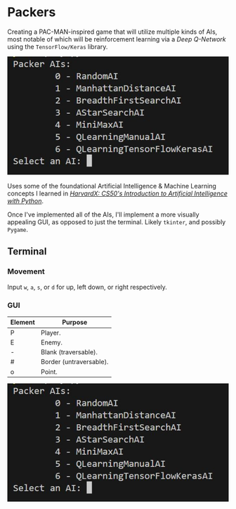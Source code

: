 # Packers

Creating a PAC-MAN-inspired game that will utilize multiple kinds of AIs, most notable of which will be reinforcement learning via a *Deep Q-Network* using the ```TensorFlow/Keras``` library.

![Screenshot of terminal's AI selection menu.](assets/terminalSelectAI.JPG)

Uses some of the foundational Artificial Intelligence & Machine Learning concepts I learned in [*HarvardX: CS50's Introduction to Artificial Intelligence with Python*](https://www.edx.org/learn/artificial-intelligence/harvard-university-cs50-s-introduction-to-artificial-intelligence-with-python).

Once I've implemented all of the AIs, I'll implement a more visually appealing GUI, as opposed to just the terminal. Likely  ```tkinter```, and possibly ```Pygame```.

## Terminal
### Movement
Input `w`, `a`, `s`, or `d` for up, left down, or right respectively. 

### GUI
| Element | Purpose |
| --- | --- |
| P | Player. |
| E | Enemy. |
| - | Blank (traversable). |
| # | Border (untraversable). |
| o | Point. |

![Screenshot of terminal's AI board.](assets/terminalSelectAI.JPG)
